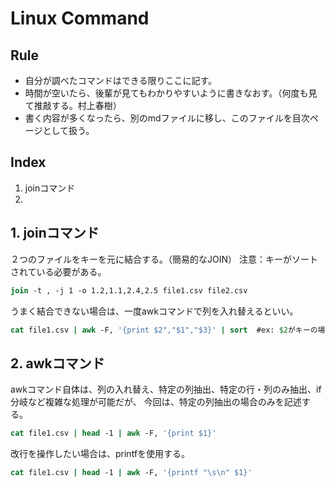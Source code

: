 # Linux Command

## Rule
* 自分が調べたコマンドはできる限りここに記す。
* 時間が空いたら、後輩が見てもわかりやすいように書きなおす。（何度も見て推敲する。村上春樹）
* 書く内容が多くなったら、別のmdファイルに移し、このファイルを目次ページとして扱う。

## Index
1. joinコマンド
2. 

## 1. joinコマンド
２つのファイルをキーを元に結合する。（簡易的なJOIN）
注意：キーがソートされている必要がある。
```csh
join -t , -j 1 -o 1.2,1.1,2.4,2.5 file1.csv file2.csv
```
うまく結合できない場合は、一度awkコマンドで列を入れ替えるといい。
```csh
cat file1.csv | awk -F, '{print $2","$1","$3}' | sort  #ex: $2がキーの場合
```

## 2. awkコマンド
awkコマンド自体は、列の入れ替え、特定の列抽出、特定の行・列のみ抽出、if分岐など複雑な処理が可能だが、
今回は、特定の列抽出の場合のみを記述する。

```csh
cat file1.csv | head -1 | awk -F, '{print $1}'
```
改行を操作したい場合は、printfを使用する。
```csh
cat file1.csv | head -1 | awk -F, '{printf "\s\n" $1}'
```
